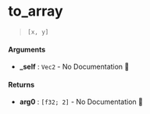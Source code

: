 # to\_array

>  `[x, y]`

#### Arguments

- **\_self** : `Vec2` \- No Documentation 🚧

#### Returns

- **arg0** : `[f32; 2]` \- No Documentation 🚧